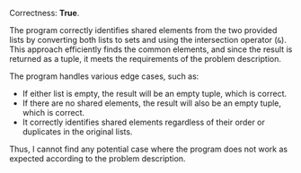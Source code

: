 Correctness: **True**.

The program correctly identifies shared elements from the two provided lists by converting both lists to sets and using the intersection operator (`&`). This approach efficiently finds the common elements, and since the result is returned as a tuple, it meets the requirements of the problem description. 

The program handles various edge cases, such as:
- If either list is empty, the result will be an empty tuple, which is correct.
- If there are no shared elements, the result will also be an empty tuple, which is correct.
- It correctly identifies shared elements regardless of their order or duplicates in the original lists.

Thus, I cannot find any potential case where the program does not work as expected according to the problem description.
